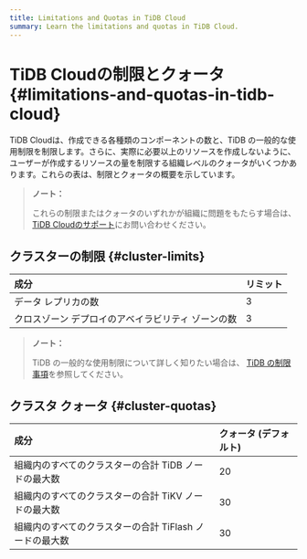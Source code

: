 ```yaml
---
title: Limitations and Quotas in TiDB Cloud
summary: Learn the limitations and quotas in TiDB Cloud.
---
```


# TiDB Cloudの制限とクォータ {#limitations-and-quotas-in-tidb-cloud}

TiDB Cloudは、作成できる各種類のコンポーネントの数と、TiDB の一般的な使用制限を制限します。さらに、実際に必要以上のリソースを作成しないように、ユーザーが作成するリソースの量を制限する組織レベルのクォータがいくつかあります。これらの表は、制限とクォータの概要を示しています。

> **ノート：**
>
> これらの制限またはクォータのいずれかが組織に問題をもたらす場合は、 [TiDB Cloudのサポート](/tidb-cloud/tidb-cloud-support.md)にお問い合わせください。

## クラスターの制限 {#cluster-limits}

| 成分                         | リミット |
| :------------------------- | :--- |
| データ レプリカの数                 | 3    |
| クロスゾーン デプロイのアベイラビリティ ゾーンの数 | 3    |

> **ノート：**
>
> TiDB の一般的な使用制限について詳しく知りたい場合は、 [TiDB の制限事項](https://docs.pingcap.com/tidb/stable/tidb-limitations)を参照してください。

## クラスタ クォータ {#cluster-quotas}

| 成分                               | クォータ (デフォルト) |
| :------------------------------- | :----------- |
| 組織内のすべてのクラスターの合計 TiDB ノードの最大数    | 20           |
| 組織内のすべてのクラスターの合計 TiKV ノードの最大数    | 30           |
| 組織内のすべてのクラスターの合計 TiFlash ノードの最大数 | 30           |
